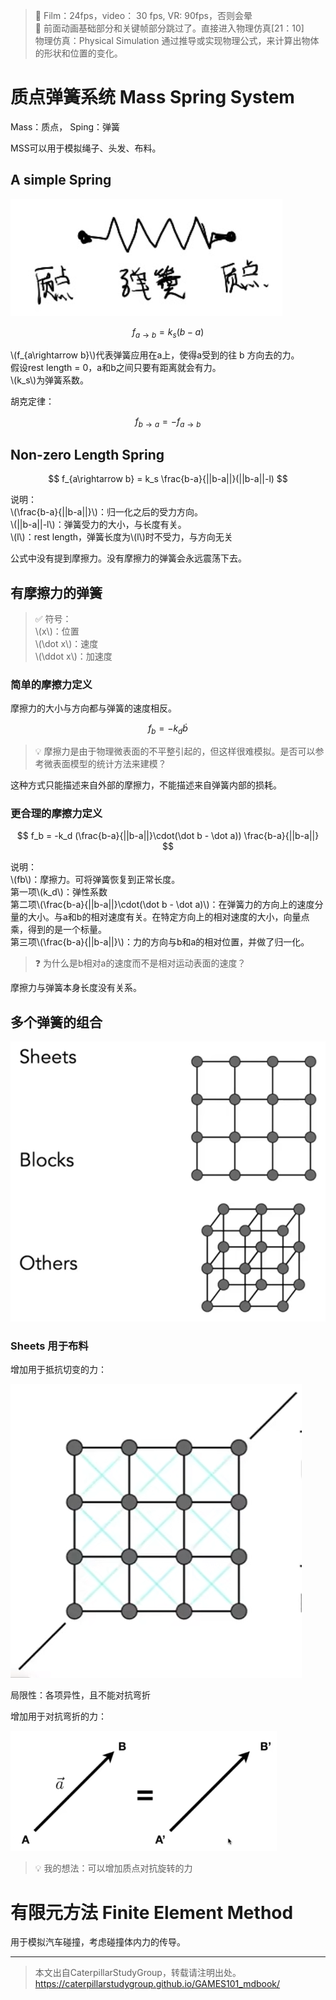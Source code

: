 > &#x1F4CC; Film：24fps，video： 30 fps, VR: 90fps，否则会晕  
> &#x1F4CC; 前面动画基础部分和关键帧部分跳过了。直接进入物理仿真[21：10]  
> 物理仿真：Physical Simulation 
通过推导或实现物理公式，来计算出物体的形状和位置的变化。

# 质点弹簧系统 Mass Spring System

Mass：质点， Sping：弹簧

MSS可以用于模拟绳子、头发、布料。  

## A simple Spring

![](../assets/23.PNG)

$$
f_{a\rightarrow b} = k_s(b - a)
$$

\\(f_{a\rightarrow b}\\)代表弹簧应用在a上，使得a受到的往 b 方向去的力。  
假设rest length = 0，a和b之间只要有距离就会有力。  
\\(k_s\\)为弹簧系数。  

胡克定律： 

$$
f_{b\rightarrow a} =  - f_{a\rightarrow b}
$$

## Non-zero Length Spring

$$
f_{a\rightarrow b} =  k_s \frac{b-a}{||b-a||}(||b-a||-l)
$$

说明：  
\\(\frac{b-a}{||b-a||}\\)：归一化之后的受力方向。  
\\(||b-a||-l\\)：弹簧受力的大小，与长度有关。  
\\(l\\)：rest length，弹簧长度为\\(l\\)时不受力，与方向无关

公式中没有提到摩擦力。没有摩擦力的弹簧会永远震荡下去。  

## 有摩擦力的弹簧

> &#x2705; 符号：  
\\(x\\)：位置   
\\(\dot x\\)：速度   
\\(\ddot x\\)：加速度

### 简单的摩擦力定义

摩擦力的大小与方向都与弹簧的速度相反。  

$$
f_b = -k_d \dot b
$$

> &#x1F4A1; 摩擦力是由于物理微表面的不平整引起的，但这样很难模拟。是否可以参考微表面模型的统计方法来建模？  

这种方式只能描述来自外部的摩擦力，不能描述来自弹簧内部的损耗。  

### 更合理的摩擦力定义

$$
f_b = -k_d (\frac{b-a}{||b-a||}\cdot(\dot b - \dot a)) \frac{b-a}{||b-a||}
$$

说明：  
\\(fb\\)：摩擦力。可将弹簧恢复到正常长度。    
第一项\\(k_d\\)：弹性系数  
第二项\\(\frac{b-a}{||b-a||}\cdot(\dot b - \dot a)\\)：在弹簧力的方向上的速度分量的大小。与a和b的相对速度有关。在特定方向上的相对速度的大小，向量点乘，得到的是一个标量。  
第三项\\(\frac{b-a}{||b-a||}\\)：力的方向与b和a的相对位置，并做了归一化。  

> &#x2753; 为什么是b相对a的速度而不是相对运动表面的速度？  

摩擦力与弹簧本身长度没有关系。

## 多个弹簧的组合

![](../assets/184.PNG)

### Sheets 用于布料

增加用于抵抗切变的力：

![](../assets/24.PNG)

局限性：各项异性，且不能对抗弯折

增加用于对抗弯折的力：

![](../assets/25.PNG)

> &#x1F4A1; 我的想法：可以增加质点对抗旋转的力

# 有限元方法 Finite Element Method

用于模拟汽车碰撞，考虑碰撞体内力的传导。

------------------------------

> 本文出自CaterpillarStudyGroup，转载请注明出处。  
> https://caterpillarstudygroup.github.io/GAMES101_mdbook/

